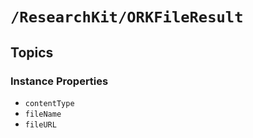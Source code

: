 # ``/ResearchKit/ORKFileResult``

<!-- The content below this line is auto-generated and is redundant. You should either incorporate it into your content above this line or delete it. -->

## Topics

### Instance Properties

- ``contentType``
- ``fileName``
- ``fileURL``